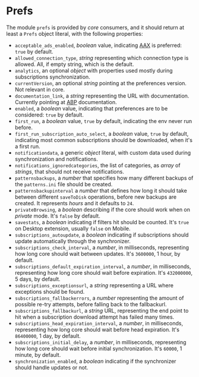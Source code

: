# Prefs

The module `prefs` is provided by *core* consumers, and it should return at least a `Prefs` object literal, with the following properties:

  * `acceptable_ads_enabled`, *boolean* value, indicating [AAX](https://www.aax.media/) is preferred: `true` by default.
  * `allowed_connection_type`, *string* representing which connection type is allowed. All, if empty string, which is the default.
  * `analytics`, an optional *object* with properties used mostly during subscriptions synchronization.
  * `currentVersion`, an optional *string* pointing at the preferences version. Not relevant in core.
  * `documentation_link`, a *string* representing the URL with documentation. Currently pointing at [ABP](https://adblockplus.org/) documentation.
  * `enabled`, a *boolean* value, indicating that preferences are to be considered: `true` by default.
  * `first_run`, a *boolean* value, `true` by default, indicating the env never run before.
  * `first_run_subscription_auto_select`, a *boolean* value, `true` by default, indicating most common subscriptions should be downloaded, when it's a first run.
  * `notificationdata`, a generic *object* literal, with custom data used during synchronization and notifications.
  * `notifications_ignoredcategories`, the list of categories, as *array* of *strings*, that should not receive notifications.
  * `patternsbackups`, a *number* that specifies how many different backups  of the `patterns.ini` file should be created.
  * `patternsbackupinterval` a *number* that defines how long it should take between different `saveToDisk` operations, before new backups are created. It represents *hours* and it defaults to `24`.
  * `privateBrowsing`, a *boolean* describing if the core should work when on *private* mode. It's `false` by default.
  * `savestats`, a *boolean* indicating if filters hit should be counted. It's `true` on Desktop extension, usually `false` on Mobile.
  * `subscriptions_autoupdate`, a *boolean* indicating if subscriptions should update automatically through the synchronizer.
  * `subscriptions_check_interval`, a *number*, in milliseconds, representing how long core should wait between updates. It's `3600000`, 1 hour, by default.
  * `subscriptions_default_expiration_interval`, a *number*, in milliseconds, representing how long core should wait before expiration. It's `432000000`, 5 days, by default.
  * `subscriptions_exceptionsurl`, a *string* representing a URL where exceptions should be found.
  * `subscriptions_fallbackerrors`, a *number* representing the amount of possible re-try attempts, before falling back to the fallbackurl.
  * `subscriptions_fallbackurl`, a *string* URL, representing the end point to hit when a subscription download attempt has failed many times.
  * `subscriptions_head_expiration_interval`, a *number*, in milliseconds, representing how long core should wait before head expiration. It's `86400000`, 1 day, by default.
  * `subscriptions_initial_delay`, a *number*, in milliseconds, representing how long core should wait before initial synchronization. It's `60000`, 1 minute, by default.
  * `synchronization_enabled`, a *boolean* indicating if the synchronizer should handle updates or not.
